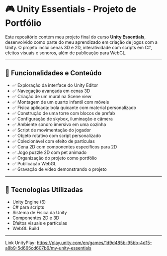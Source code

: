 # 🎮 Unity Essentials - Projeto de Portfólio

Este repositório contém meu projeto final do curso **Unity Essentials**, desenvolvido como parte do meu aprendizado em criação de jogos com a Unity. O projeto inclui cenas 3D e 2D, interatividade com scripts em C#, efeitos visuais e sonoros, além de publicação para WebGL.

---

## 🧩 Funcionalidades e Conteúdo

- ✅ Exploração da interface do Unity Editor  
- ✅ Navegação avançada em cenas 3D  
- ✅ Criação de um mural na Scene view  
- ✅ Montagem de um quarto infantil com móveis  
- ✅ Física aplicada: bola quicante com material personalizado  
- ✅ Construção de uma torre com blocos de prefab  
- ✅ Configuração de skybox, iluminação e câmera  
- ✅ Ambiente sonoro imersivo em uma cozinha  
- ✅ Script de movimentação do jogador  
- ✅ Objeto rotativo com script personalizado  
- ✅ Colecionável com efeito de partículas  
- ✅ Cena 2D com componentes específicos para 2D  
- ✅ Jogo puzzle 2D com pet animado  
- ✅ Organização do projeto como portfólio  
- ✅ Publicação WebGL  
- ✅ Gravação de vídeo demonstrando o projeto

---

## 🚀 Tecnologias Utilizadas

- Unity Engine (6)  
- C# para scripts  
- Sistema de Física da Unity  
- Componentes 2D e 3D  
- Efeitos visuais e partículas  
- WebGL Build  

---
Link  UnityPlay: https://play.unity.com/en/games/1d9d485b-95bb-4d15-a8b9-5d665cd607b6/my-unity-essentials

